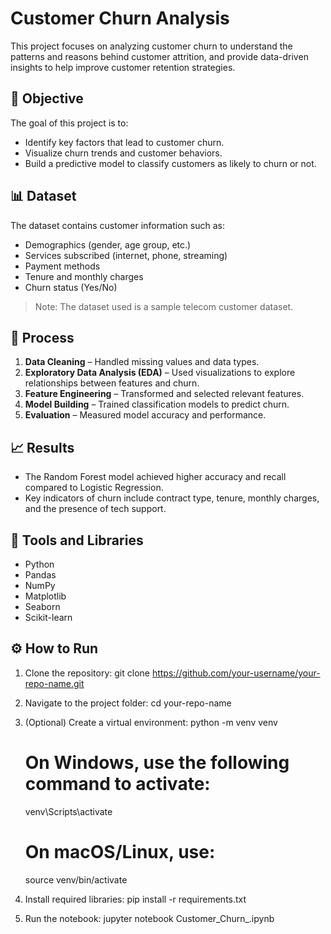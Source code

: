 # Customer Churn Analysis 

This project focuses on analyzing customer churn to understand the patterns and reasons behind customer attrition, and provide data-driven insights to help improve customer retention strategies.

## 📌 Objective

The goal of this project is to:

- Identify key factors that lead to customer churn.
- Visualize churn trends and customer behaviors.
- Build a predictive model to classify customers as likely to churn or not.

## 📊 Dataset

The dataset contains customer information such as:

- Demographics (gender, age group, etc.)
- Services subscribed (internet, phone, streaming)
- Payment methods
- Tenure and monthly charges
- Churn status (Yes/No)

> Note: The dataset used is a sample telecom customer dataset.

## 🧠 Process

1. **Data Cleaning** – Handled missing values and data types.
2. **Exploratory Data Analysis (EDA)** – Used visualizations to explore relationships between features and churn.
3. **Feature Engineering** – Transformed and selected relevant features.
4. **Model Building** – Trained classification models to predict churn.
5. **Evaluation** – Measured model accuracy and performance.

## 📈 Results

- The Random Forest model achieved higher accuracy and recall compared to Logistic Regression.
- Key indicators of churn include contract type, tenure, monthly charges, and the presence of tech support.

## 🧰 Tools and Libraries

- Python
- Pandas
- NumPy
- Matplotlib
- Seaborn
- Scikit-learn

## ⚙️ How to Run

1. Clone the repository:
   git clone https://github.com/your-username/your-repo-name.git

2. Navigate to the project folder:
   cd your-repo-name

3. (Optional) Create a virtual environment:
   python -m venv venv
   
   # On Windows, use the following command to activate:
   venv\Scripts\activate
   
   # On macOS/Linux, use:
   source venv/bin/activate

4. Install required libraries:
   pip install -r requirements.txt

5. Run the notebook:
   jupyter notebook Customer_Churn_.ipynb


